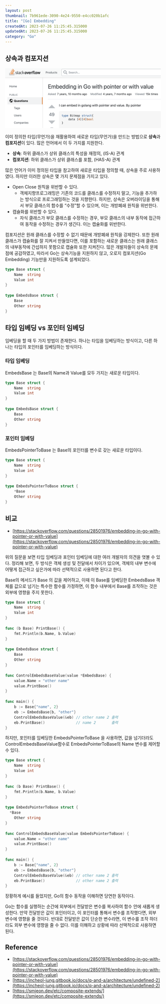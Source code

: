 ```yaml
---
layout: post
thumbnail: 7b961ede-3090-4e24-9550-e4cc020b1afc
title: "[Go] Embedding"
createdAt: 2023-07-26 11:25:45.315000
updatedAt: 2023-07-26 11:25:45.315000
category: "Go"
---
```

## 상속과 컴포지션

<img alt="image" src="/images/7b961ede-3090-4e24-9550-e4cc020b1afc"/>


 이미 정의한 타입(무언가)을 재활용하여 새로운 타입(무언가)을 만드는 방법으로 **상속**과 **컴포지션**이 있다. 많은 언어에서 이 두 가지를 지원한다. 

- **상속**: 하위 클래스가 상위 클래스의 특성을 재정의, (IS-A) 관계
- **컴포지션**: 하위 클래스가 상위 클래스를 포함, (HAS-A) 관계

 많은 언어가 이미 정의된 타입을 참고하여 새로운 타입을 정의할 때, 상속을 주로 사용하였다. 하지만 이러한 상속은 몇 가지 문제점을 가지고 있다.

- Open Close 원칙을 위반할 수 있다.
    - 객체지향프로그래밍은 기존의 코드를 클래스를 수정하지 말고, 기능을 추가하는 방식으로 프로그래밍하는 것을 지향한다. 하지만, 상속은 오버라이딩을 통해서 부모 클래스의 함수를 “수정”할 수 있으며, 이는 개방폐쇄 원칙을 위반한다.
- 캡슐화를 위반할 수 있다.
    - 자식 클래스가 부모 클래스를 수정하는 경우, 부모 클래스의 내부 동작에 접근하여 동작을 수정하는 경우가 생긴다. 이는 캡슐화를 위반한다.

 컴포지션은 원래 클래스를 수정할 수 없기 때문에 개방폐쇄 원칙을 강제한다. 또한  원래 클래스가 캡슐화를 잘 지켜서 만들었다면, 이를 포함하는 새로운 클래스는 원래 클래스의 내부동작에 간섭하지 못함으로 캡슐화 또한 지켜진다. 많은 개발자들이 상속의 문제점에 공감하였고, 따라서 Go는 상속기능을 지원하지 않고, 오로지 컴포지션(Go Embedding) 기능만을 지원하도록 설계되었다. 

``````go
type Base struct {
	Name  string
	Value int
}

type EmbedsBase struct {
	Base
	Other string
}
``````

## 타입 임베딩 vs 포인터 임베딩

임베딩을 할 때 두 가지 방법이 존재한다. 하나는 타입을 임베딩하는 방식이고, 다른 하나는 타입의 포인터를 임베딩하는 방식이다.

### 타입 임베딩

EmbedsBase 는 Base의 Name과 Value를 모두 가지는 새로운 타입이다.

``````go
type Base struct {
	Name  string
	Value int
}

type EmbedsBase struct {
	Base
	Other string
}
``````

### 포인터 임베딩

EmbedsPointerToBase 는 Base의 포인터를 변수로 갖는 새로운 타입이다.

``````go
type Base struct {
	Name  string
	Value int
}

type EmbedsPointerToBase struct {
	*Base
	Other string
}
``````

## 비교

- [https://stackoverflow.com/questions/28501976/embedding-in-go-with-pointer-or-with-value](https://stackoverflow.com/questions/28501976/embedding-in-go-with-pointer-or-with-value)

 위의 질문을 보면 타입 임베딩과 포인터 임베딩에 대한 여러 개발자의 의견을 엿볼 수 있다. 정리해 보면, 두 방식은 객체 생성 및 전달에서 차이가 있으며, 객체의 내부 변수에 어떻게 접근하고 싶은가에 따라 선택적으로 사용하면 된다고 한다.

 Base의 메서드가 Base 의 값을 제어하고, 이때 이 Base를 임베딩한 EmbedsBase 객체를 값으로 넘기는 특수한 함수를 가정하면, 이 함수 내부에서 Base를 조작하는 것은 외부에 영향을 주지 못한다.

``````go
type Base struct {
	Name  string
	Value int
}

func (b Base) PrintBase() {
	fmt.Println(b.Name, b.Value)
}

type EmbedsBase struct {
	Base
	Other string
}

func ControlEmbedsBaseValue(value *EmbedsBase) {
	value.Name = "other name"
	value.PrintBase()
}

func main() {
	b := Base{"name", 2}
	eb := EmbedsBase{b, "other"}
	ControlEmbedsBaseValue(&eb) // other name 2 출력
	eb.PrintBase()              // name 2       출력
}
``````

하지만, 포인터를 임베딩한 EmbedsPointerToBase 을 사용하면, 값을 넘기더라도 ControlEmbedsBaseValue함수로 EmbedsPointerToBase의 Name 변수를 제어할 수 있다.

``````go
type Base struct {
	Name  string
	Value int
}

func (b Base) PrintBase() {
	fmt.Println(b.Name, b.Value)
}

type EmbedsPointerToBase struct {
  *Base
	Other string
}

func ControlEmbedsBaseValue(value EmbedsPointerToBase) {
	value.Name = "other name"
	value.PrintBase()
}

func main() {
	b := Base{"name", 2}
	eb := EmbedsBase{b, "other"}
	ControlEmbedsBaseValue(&eb) // other name 2 출력
	eb.PrintBase()              // other name 2 출력
}
``````

장황하게 예시를 들었지만, Go의 함수 동작을 이해하면 당연한 동작이다.

 Go는 함수를 실행하는 순간에 외부에서 전달받은 변수를 복사하여 함수 안에 새롭게 생성한다. 만약 전달받은 값이 포인터이고, 이 포인터를 통해서 변수를 조작했다면, 외부 변수에 영향을 줄 것이다. 반대로 전달받은 값이 단순한 변수라면, 이 변수를 조작 하더라도 외부 변수에 영향을 줄 수 없다. 이를 이해하고 상황에 따라 선택적으로 사용하면 된다.

## Reference

- [https://stackoverflow.com/questions/28501976/embedding-in-go-with-pointer-or-with-value](https://stackoverflow.com/questions/28501976/embedding-in-go-with-pointer-or-with-value)
- [https://incheol-jung.gitbook.io/docs/q-and-a/architecture/undefined-2](https://incheol-jung.gitbook.io/docs/q-and-a/architecture/undefined-2)
- [https://smjeon.dev/etc/composite-extends/](https://smjeon.dev/etc/composite-extends/)
